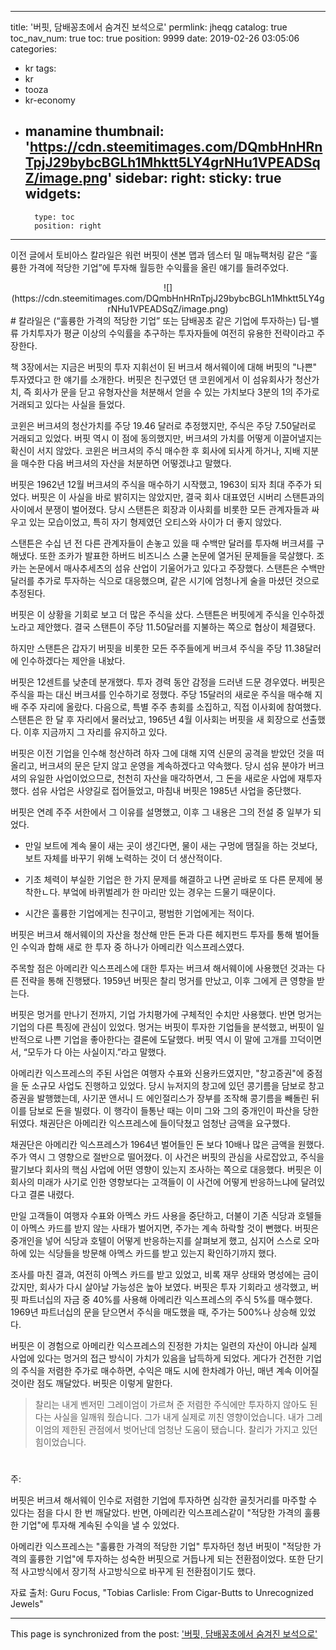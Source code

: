 
---
title: '버핏, 담배꽁초에서 숨겨진 보석으로'
permlink: jheqg
catalog: true
toc_nav_num: true
toc: true
position: 9999
date: 2019-02-26 03:05:06
categories:
- kr
tags:
- kr
- tooza
- kr-economy
- manamine
thumbnail: 'https://cdn.steemitimages.com/DQmbHnHRnTpjJ29bybcBGLh1Mhktt5LY4grNHu1VPEADSqZ/image.png'
sidebar:
    right:
        sticky: true
widgets:
    -
        type: toc
        position: right
---


이전 글에서 토비아스 칼라일은 워런 버핏이 샌본 맵과 뎀스터 밀 매뉴팩처링 같은 “훌륭한 가격에 적당한 기업”에 투자해 월등한 수익률을 올린 얘기를 들려주었다. 

<center>
![](https://cdn.steemitimages.com/DQmbHnHRnTpjJ29bybcBGLh1Mhktt5LY4grNHu1VPEADSqZ/image.png)
</center>
#
칼라일은 (“훌륭한 가격의 적당한 기업” 또는 담배꽁초 같은 기업에 투자하는) 딥-밸류 가치투자가 평균 이상의 수익률을 추구하는 투자자들에 여전히 유용한 전략이라고 주장한다. 

책 3장에서는 지금은 버핏의 투자 지휘선이 된 버크셔 해서웨이에 대해 버핏의 "나쁜" 투자였다고 한 얘기를 소개한다. 버핏은 친구였던 댄 코윈에게서 이 섬유회사가 청산가치, 즉 회사가 문을 닫고 유형자산을 처분해서 얻을 수 있는 가치보다 3분의 1의 주가로 거래되고 있다는 사실을 들었다. 

코윈은 버크셔의 청산가치를 주당 19.46 달러로 추정했지만, 주식은 주당 7.50달러로 거래되고 있었다. 버핏 역시 이 점에 동의했지만, 버크셔의 가치를 어떻게 이끌어낼지는 확신이 서지 않았다. 코윈은 버크셔의 주식 매수한 후 회사에 되사게 하거나, 지배 지분을 매수한 다음 버크셔의 자산을 처분하면 어떻겠냐고 말했다. 

버핏은 1962년 12월 버크셔의 주식을 매수하기 시작했고, 1963이 되자 최대 주주가 되었다. 버핏은 이 사실을 바로 밝히지는 않았지만, 결국 회사 대표였던 시버리 스탠튼과의 사이에서 분쟁이 벌어졌다. 당시 스탠튼은 회장과 이사회를 비롯한 모든 관계자들과 싸우고 있는 모습이었고, 특히 자기 형제였던 오티스와 사이가 더 좋지 않았다.

스탠튼은 수십 년 전 다른 관계자들이 손놓고 있을 때 수백만 달러를 투자해 버크셔를 구해냈다. 또한 조카가 발표한 하버드 비즈니스 스쿨 논문에 열거된 문제들을 묵살했다. 조카는 논문에서 매사추세츠의 섬유 산업이 기울어가고 있다고 주장했다. 스탠튼은 수백만 달러를 추가로 투자하는 식으로 대응했으며, 같은 시기에 엄청나게 술을 마셨던 것으로 추정된다.

버핏은 이 상황을 기회로 보고 더 많은 주식을 샀다. 스탠튼은 버핏에게 주식을 인수하겠노라고 제안했다. 결국 스탠튼이 주당 11.50달러를 지불하는 쪽으로 협상이 체결됐다.

하지만 스탠튼은 갑자기 버핏을 비롯한 모든 주주들에게 버크셔 주식을 주당 11.38달러에 인수하겠다는 제안을 내놨다. 

버핏은 12센트를 낮춘데 분개했다. 투자 경력 동안 감정을 드러낸 드문 경우였다. 버핏은 주식을 파는 대신 버크셔를 인수하기로 정했다. 주당 15달러의 새로운 주식을 매수해 지배 주주 자리에 올랐다. 다음으로, 특별 주주 총회를 소집하고, 직접 이사회에 참여했다. 스탠튼은 한 달 후 자리에서 물러났고, 1965년 4월 이사회는 버핏을 새 회장으로 선출했다. 이후 지금까지 그 자리를 유지하고 있다. 

버핏은 이전 기업을 인수해 청산하려 하자 그에 대해 지역 신문의 공격을 받았던 것을 떠올리고, 버크셔의 문은 닫지 않고 운영을 계속하겠다고 약속했다. 당시 섬유 분야가 버크셔의 유일한 사업이었으므로, 천천히 자산을 매각하면서, 그 돈을 새로운 사업에 재투자했다. 섬유 사업은 사양길로 접어들었고, 마침내 버핏은 1985년 사업을 중단했다.

버핏은 연례 주주 서한에서 그 이유를 설명했고, 이후 그 내용은 그의 전설 중 일부가 되었다.

- 만일 보트에 계속 물이 새는 곳이 생긴다면, 물이 새는 구멍에 땜질을 하는 것보다, 보트 자체를 바꾸기 위해 노력하는 것이 더 생산적이다.

- 기초 체력이 부실한 기업은 한 가지 문제를 해결하고 나면 곧바로 또 다른 문제에 봉착한ㄴ다. 부엌에 바퀴벌레가 한 마리만 있는 경우는 드물기 때문이다.

- 시간은 훌륭한 기업에게는 친구이고, 평범한 기업에게는 적이다.

버핏은 버크셔 해서웨이의 자산을 청산해 만든 돈과 다른 헤지펀드 투자를 통해 벌어들인 수익과 합해 새로 한 투자 중 하나가 아메리칸 익스프레스였다. 

주목할 점은 아메리칸 익스프레스에 대한 투자는 버크셔 해서웨이에 사용했던 것과는 다른 전략을 통해 진행됐다. 1959년 버핏은 찰리 멍거를 만났고, 이후 그에게 큰 영향을 받는다.

버핏은 멍거를 만나기 전까지, 기업 가치평가에 구체적인 수치만 사용했다. 반면 멍거는 기업의 다른 특징에 관심이 있었다. 멍거는 버핏이 투자한 기업들을 분석했고, 버핏이 일반적으로 나쁜 기업을 좋아한다는 결론에 도달했다. 버핏 역시 이 말에 고개를 끄덕이면서, “모두가 다 아는 사실이지.”라고 말했다. 

아메리칸 익스프레스의 주된 사업은 여행자 수표와 신용카드였지만, "창고증권"에 중점을 둔 소규모 사업도 진행하고 있었다. 당시 뉴저지의 창고에 있던 콩기름을 담보로 창고증권을 발행했는데, 사기꾼 앤서니 드 에인절리스가 장부를 조작해 콩기름을 빼돌린 뒤 이를 담보로 돈을 빌렸다. 이 행각이 들통난 때는 이미 그와 그의 중개인이 파산을 당한 뒤였다. 채권단은 아메리칸 익스프레스에 들이닥쳤고 엄청난 금액을 요구했다. 

채권단은 아메리칸 익스프레스가 1964년 벌어들인 돈 보다 10배나 많은 금액을 원했다. 주가 역시 그 영향으로 절반으로 떨어졌다. 이 사건은 버핏의 관심을 사로잡았고, 주식을 팔기보다 회사의 핵심 사업에 어떤 영향이 있는지 조사하는 쪽으로 대응했다. 버핏은 이 회사의 미래가 사기로 인한 영향보다는 고객들이 이 사건에 어떻게 반응하느냐에 달려있다고 결론 내렸다.

만일 고객들이 여행자 수표와 아멕스 카드 사용을 중단하고, 더불이 기존 식당과 호텔들이 아멕스 카드를 받지 않는 사태가 벌어지면, 주가는 계속 하락할 것이 뻔했다. 버핏은 중개인을 넣어 식당과 호텔이 어떻게 반응하는지를 살펴보게 했고, 심지어 스스로 오마하에 있는 식당들을 방문해 아멕스 카드를 받고 있는지 확인하기까지 했다.

조사를 마친 결과, 여전히 아멕스 카드를 받고 있었고, 비록 재무 상태와 명성에는 금이 갔지만, 회사가 다시 살아날 가능성은 높아 보였다. 버핏은 투자 기회라고 생각했고, 버핏 파트너십의 자금 중 40%를 사용해 아메리칸 익스프레스의 주식 5%를 매수했다. 1969년 파트너십의 문을 닫으면서 주식을 매도했을 때, 주가는 500%나 상승해 있었다. 

버핏은 이 경험으로 아메리칸 익스프레스의 진정한 가치는 일련의 자산이 아니라 실제 사업에 있다는 멍거의 접근 방식이 가치가 있음을 납득하게 되었다. 게다가 건전한 기업의 주식을 저렴한 주가로 매수하면, 수익은 매도 시에 한차례가 아닌, 매년 계속 이어질 것이란 점도 깨달았다. 버핏은 이렇게 말한다.

>찰리는 내게 벤저민 그레이엄이 가르쳐 준 저렴한 주식에만 투자하지 않아도 된다는 사실을 일깨워 줬습니다. 그가 내게 실제로 끼친 영향이었습니다. 내가 그레이엄의 제한된 관점에서 벗어난데 엄청난 도움이 됐습니다. 찰리가 가지고 있던 힘이었습니다. 
#
주:

버핏은 버크셔 해서웨이 인수로 저렴한 기업에 투자하면 심각한 골칫거리를 마주할 수 있다는 점을 다시 한 번 깨달았다. 반면, 아메리칸 익스프레스같이 "적당한 가격의 훌륭한 기업"에 투자해 계속된 수익을 낼 수 있었다.

아메리칸 익스프레스는 "훌륭한 가격의 적당한 기업" 투자하던 청년 버핏이 "적당한 가격의 훌륭한 기업"에 투자하는 성숙한 버핏으로 거듭나게 되는 전환점이었다. 또한 단기적 사고방식에서 장기적 사고방식으로 바꾸게 된 전환점이기도 했다.


자료 출처: Guru Focus, "Tobias Carlisle: From Cigar-Butts to Unrecognized Jewels"

- - -

This page is synchronized from the post: ['버핏, 담배꽁초에서 숨겨진 보석으로'](https://steemit.com/@pius.pius/jheqg)
